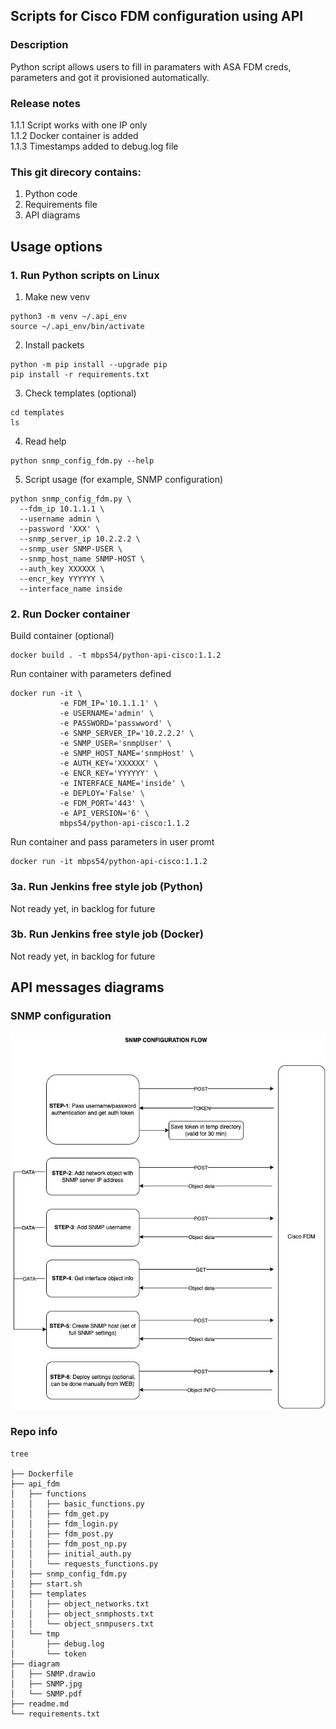 ## Scripts for Cisco FDM configuration using API

### Description
Python script allows users to fill in paramaters with ASA FDM creds, parameters and got it provisioned automatically.

### Release notes
1.1.1 Script works with one IP only<br/>
1.1.2 Docker container is added<br/>
1.1.3 Timestamps added to debug.log file<br/>

### This git direcory contains:
1. Python code
2. Requirements file
3. API diagrams

## Usage options
### 1. Run Python scripts on Linux
1. Make new venv
```
python3 -m venv ~/.api_env
source ~/.api_env/bin/activate
```
2. Install packets
```
python -m pip install --upgrade pip
pip install -r requirements.txt
```
3. Check templates (optional)
```
cd templates
ls
```
4. Read help
```
python snmp_config_fdm.py --help
```
5. Script usage (for example, SNMP configuration)
```
python snmp_config_fdm.py \
  --fdm_ip 10.1.1.1 \
  --username admin \
  --password 'XXX' \
  --snmp_server_ip 10.2.2.2 \
  --snmp_user SNMP-USER \
  --snmp_host_name SNMP-HOST \
  --auth_key XXXXXX \
  --encr_key YYYYYY \
  --interface_name inside
```
### 2. Run Docker container
Build container (optional)
```
docker build . -t mbps54/python-api-cisco:1.1.2
```

Run container with parameters defined
```
docker run -it \
           -e FDM_IP='10.1.1.1' \
           -e USERNAME='admin' \
           -e PASSWORD='passwword' \
           -e SNMP_SERVER_IP='10.2.2.2' \
           -e SNMP_USER='snmpUser' \
           -e SNMP_HOST_NAME='snmpHost' \
           -e AUTH_KEY='XXXXXX' \
           -e ENCR_KEY='YYYYYY' \
           -e INTERFACE_NAME='inside' \
           -e DEPLOY='False' \
           -e FDM_PORT='443' \
           -e API_VERSION='6' \
           mbps54/python-api-cisco:1.1.2
```

Run container and pass parameters in user promt
```
docker run -it mbps54/python-api-cisco:1.1.2
```

### 3a. Run Jenkins free style job (Python)
Not ready yet, in backlog for future

### 3b. Run Jenkins free style job (Docker)
Not ready yet, in backlog for future

## API messages diagrams
### SNMP configuration
![diagram](diagram/SNMP.jpg)

### Repo info
```
tree

├── Dockerfile
├── api_fdm
│   ├── functions
│   │   ├── basic_functions.py
│   │   ├── fdm_get.py
│   │   ├── fdm_login.py
│   │   ├── fdm_post.py
│   │   ├── fdm_post_np.py
│   │   ├── initial_auth.py
│   │   └── requests_functions.py
│   ├── snmp_config_fdm.py
│   ├── start.sh
│   ├── templates
│   │   ├── object_networks.txt
│   │   ├── object_snmphosts.txt
│   │   └── object_snmpusers.txt
│   └── tmp
│       ├── debug.log
│       └── token
├── diagram
│   ├── SNMP.drawio
│   ├── SNMP.jpg
│   └── SNMP.pdf
├── readme.md
└── requirements.txt
```
